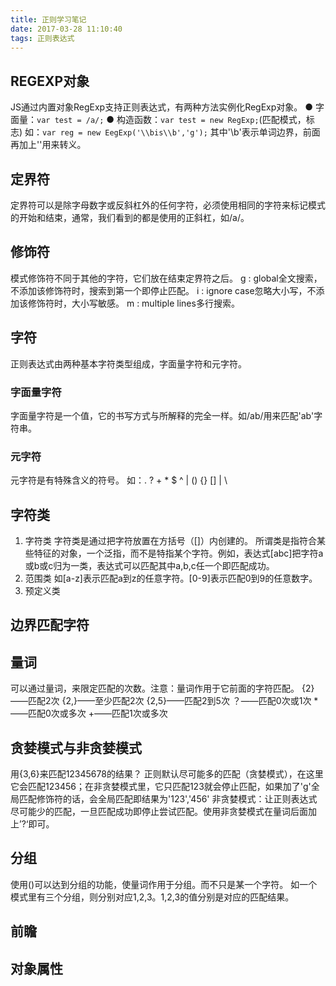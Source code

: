 ```yaml
---
title: 正则学习笔记
date: 2017-03-28 11:10:40
tags: 正则表达式
---
```

## REGEXP对象 ##
JS通过内置对象RegExp支持正则表达式，有两种方法实例化RegExp对象。
  ● 字面量：`var test = /a/;`
  ● 构造函数：`var test = new RegExp;`(匹配模式，标志)
  如：`var reg = new EegExp('\\bis\\b','g');`
  其中'\b'表示单词边界，前面再加上'\'用来转义。
## 定界符 ##
定界符可以是除字母数字或反斜杠外的任何字符，必须使用相同的字符来标记模式的开始和结束，通常，我们看到的都是使用的正斜杠，如/a/。
## 修饰符 ##
模式修饰符不同于其他的字符，它们放在结束定界符之后。
g : global全文搜索，不添加该修饰符时，搜索到第一个即停止匹配。
i : ignore case忽略大小写，不添加该修饰符时，大小写敏感。
m : multiple lines多行搜索。
## 字符 ##
正则表达式由两种基本字符类型组成，字面量字符和元字符。
### 字面量字符  ###
字面量字符是一个值，它的书写方式与所解释的完全一样。如/ab/用来匹配'ab'字符串。
### 元字符  ###
元字符是有特殊含义的符号。
如：. ? + * $ ^ | () {} [] | \
## 字符类 ##
1. 字符类
字符类是通过把字符放置在方括号（[]）内创建的。
所谓类是指符合某些特征的对象，一个泛指，而不是特指某个字符。例如，表达式[abc]把字符a或b或c归为一类，表达式可以匹配其中a,b,c任一个即匹配成功。
2. 范围类
如[a-z]表示匹配a到z的任意字符。[0-9]表示匹配0到9的任意数字。
3. 预定义类

## 边界匹配字符  ##

## 量词 ##
可以通过量词，来限定匹配的次数。注意：量词作用于它前面的字符匹配。
{2}——匹配2次
{2,}——至少匹配2次
{2,5}——匹配2到5次
？——匹配0次或1次
*——匹配0次或多次
+——匹配1次或多次

## 贪婪模式与非贪婪模式  ##
用{3,6}来匹配12345678的结果？
正则默认尽可能多的匹配（贪婪模式），在这里它会匹配123456；在非贪婪模式里，它只匹配123就会停止匹配，如果加了'g'全局匹配修饰符的话，会全局匹配即结果为'123','456'
非贪婪模式：让正则表达式尽可能少的匹配，一旦匹配成功即停止尝试匹配。使用非贪婪模式在量词后面加上’?‘即可。

## 分组 ##
使用()可以达到分组的功能，使量词作用于分组。而不只是某一个字符。
如一个模式里有三个分组，则分别对应$1,$2,$3。$1,$2,$3的值分别是对应的匹配结果。

## 前瞻 ##




## 对象属性  ##
